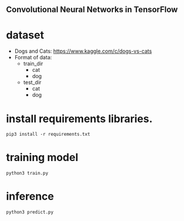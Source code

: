 ## Convolutional Neural Networks in TensorFlow

# dataset
- Dogs and Cats: https://www.kaggle.com/c/dogs-vs-cats
- Format of data:
    - train_dir
        - cat
        - dog 
    - test_dir
        - cat
        - dog 

# install requirements libraries.
```
pip3 install -r requirements.txt
```
# training model
```
python3 train.py 
```
# inference
```
python3 predict.py 
```